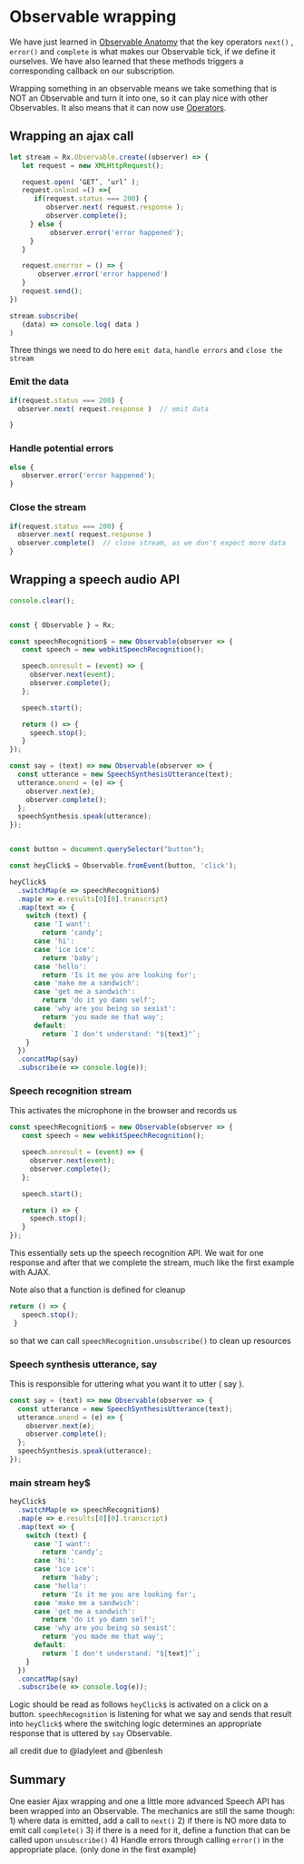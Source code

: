 # Observable wrapping

We have just learned in [Observable Anatomy](observable-anatomy.md) that the key operators `next()` , `error()` and `complete` is what makes our Observable tick, if we define it ourselves. We have also learned that these methods triggers a corresponding callback on our subscription.

Wrapping something in an observable means we take something that is NOT an Observable and turn it into one, so it can play nice with other Observables. It also means that it can now use [Operators](operators.md).

## Wrapping an ajax call

```javascript
let stream = Rx.Observable.create((observer) => {
   let request = new XMLHttpRequest();

   request.open( ‘GET’, ‘url’ );
   request.onload =() =>{
      if(request.status === 200) {
         observer.next( request.response );
         observer.complete();
     } else {
          observer.error('error happened');
     }
   }

   request.onerror = () => {  
       observer.error('error happened')
   }
   request.send();
})

stream.subscribe(
   (data) => console.log( data )  
)
```
Three things we need to do here `emit data`, `handle errors` and `close the stream`

### Emit the data

```javascript
if(request.status === 200) {
  observer.next( request.response )  // emit data

}
```

### Handle potential errors

```javascript
else {
   observer.error('error happened');
}
```

### Close the stream

```javascript
if(request.status === 200) {
  observer.next( request.response )
  observer.complete()  // close stream, as we don't expect more data
}
```

## Wrapping a speech audio API

```javascript
console.clear();


const { Observable } = Rx;

const speechRecognition$ = new Observable(observer => {
   const speech = new webkitSpeechRecognition();

   speech.onresult = (event) => {
     observer.next(event);
     observer.complete();
   };

   speech.start();

   return () => {
     speech.stop();
   }
});

const say = (text) => new Observable(observer => {
  const utterance = new SpeechSynthesisUtterance(text);
  utterance.onend = (e) => {
    observer.next(e);
    observer.complete();
  };
  speechSynthesis.speak(utterance);
});


const button = document.querySelector("button");

const heyClick$ = Observable.fromEvent(button, 'click');

heyClick$
  .switchMap(e => speechRecognition$)
  .map(e => e.results[0][0].transcript)
  .map(text => {
    switch (text) {
      case 'I want':
        return 'candy';
      case 'hi':
      case 'ice ice':
        return 'baby';
      case 'hello':
        return 'Is it me you are looking for';
      case 'make me a sandwich':
      case 'get me a sandwich':
        return 'do it yo damn self';
      case 'why are you being so sexist':
        return 'you made me that way';
      default:
        return `I don't understand: "${text}"`;
    }
  })
  .concatMap(say)
  .subscribe(e => console.log(e));
```

### Speech recognition stream

This activates the microphone in the browser and records us

```javascript
const speechRecognition$ = new Observable(observer => {
   const speech = new webkitSpeechRecognition();

   speech.onresult = (event) => {
     observer.next(event);
     observer.complete();
   };

   speech.start();

   return () => {
     speech.stop();
   }
});
```

This essentially sets up the speech recognition API. We wait for one response and after that we complete the stream, much like the first example with AJAX.

Note also that a function is defined for cleanup

```javascript
return () => {
   speech.stop();
 }
```

so that we can call `speechRecognition.unsubscribe()` to clean up resources

### Speech synthesis utterance, say

This is responsible for uttering what you want it to utter ( say ).

```javascript
const say = (text) => new Observable(observer => {
  const utterance = new SpeechSynthesisUtterance(text);
  utterance.onend = (e) => {
    observer.next(e);
    observer.complete();
  };
  speechSynthesis.speak(utterance);
});
```

### main stream hey$

```javascript
heyClick$
  .switchMap(e => speechRecognition$)
  .map(e => e.results[0][0].transcript)
  .map(text => {
    switch (text) {
      case 'I want':
        return 'candy';
      case 'hi':
      case 'ice ice':
        return 'baby';
      case 'hello':
        return 'Is it me you are looking for';
      case 'make me a sandwich':
      case 'get me a sandwich':
        return 'do it yo damn self';
      case 'why are you being so sexist':
        return 'you made me that way';
      default:
        return `I don't understand: "${text}"`;
    }
  })
  .concatMap(say)
  .subscribe(e => console.log(e));
```

Logic should be read as follows `heyClick$` is activated on a click on a button. `speechRecognition` is listening for what we say and sends that result into `heyClick$` where the switching logic determines an appropriate response that is uttered by `say` Observable.

all credit due to @ladyleet and @benlesh

## Summary

One easier Ajax wrapping and one a little more advanced Speech API has been wrapped into an Observable. The mechanics are still the same though: 1) where data is emitted, add a call to `next()` 2) if there is NO more data to emit call `complete()` 3) if there is a need for it, define a function that can be called upon `unsubscribe()` 4) Handle errors through calling `error()` in the appropriate place. (only done in the first example)
